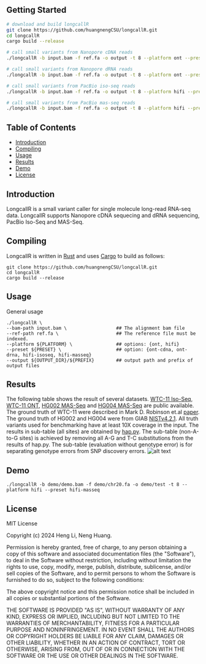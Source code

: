 ## Getting Started
```sh
# download and build longcallR
git clone https://github.com/huangnengCSU/longcallR.git
cd longcallR
cargo build --release

# call small variants from Nanopore cDNA reads
./longcallR -b input.bam -f ref.fa -o output -t 8 --platform ont --preset ont-cdna

# call small variants from Nanopore dRNA reads
./longcallR -b input.bam -f ref.fa -o output -t 8 --platform ont --preset ont-drna

# call small variants from PacBio iso-seq reads
./longcallR -b input.bam -f ref.fa -o output -t 8 --platform hifi --preset hifi-isoseq

# call small variants from PacBio mas-seq reads
./longcallR -b input.bam -f ref.fa -o output -t 8 --platform hifi --preset hifi-masseq
```

## Table of Contents
- [Introduction](#introduction)
- [Compiling](#compiling)
- [Usage](#usage)
- [Results](#results)
- [Demo](#demo)
- [License](#license)

## Introduction
LongcallR is a small variant caller for single molecule long-read RNA-seq data. LongcallR supports Nanopore cDNA sequecing and dRNA sequencing, PacBio Iso-Seq and MAS-Seq.

## Compiling

LongcallR is written in [Rust](https://www.rust-lang.org) and uses [Cargo](https://doc.rust-lang.org/cargo/getting-started/installation.html) to build as follows:
```
git clone https://github.com/huangnengCSU/longcallR.git
cd longcallR
cargo build --release
```

## Usage

General usage
```
./longcallR \
--bam-path input.bam \                  ## The alignment bam file
--ref-path ref.fa \                     ## The reference file must be indexed.
--platform ${PLATFORM} \                ## options: {ont, hifi}
--preset ${PRESET} \                    ## option: {ont-cdna, ont-drna, hifi-isoseq, hifi-masseq}
--output ${OUTPUT_DIR}/${PREFIX}        ## output path and prefix of output files
```

## Results

The following table shows the result of several datasets. [WTC-11 Iso-Seq](https://zenodo.org/records/5920920), [WTC-11 ONT](https://www.encodeproject.org/experiments/ENCSR539ZXJ/), [HG002 MAS-Seq](https://downloads.pacbcloud.com/public/dataset/Kinnex-full-length-RNA/) and [HG004 MAS-Seq](https://ftp-trace.ncbi.nlm.nih.gov/giab/ftp/data_RNAseq/AshkenazimTrio/HG004_NA24143_mother/PacBio_Pacbio-MASseq/) are public available. The ground truth of WTC-11 were described in Mark D. Robinson et.al [paper](https://link.springer.com/article/10.1186/s13059-023-02923-y). The ground truth of HG002 and HG004 were from GIAB [NISTv4.2.1](https://ftp-trace.ncbi.nlm.nih.gov/giab/ftp/release/). All truth variants used for benchmarking have at least 10X coverage in the input. The results in sub-table (all sites) are obtained by [hap.py](https://github.com/Illumina/hap.py.git). The sub-table (non-A-to-G sites) is achieved by removing all A-G and T-C substitutions from the results of hap.py. The sub-table (evaluation without genotype error) is for separating genotype errors from SNP discovery errors.
![alt text](image.png)

## Demo

```
./longcallR -b demo/demo.bam -f demo/chr20.fa -o demo/test -t 8 --platform hifi --preset hifi-masseq
```

## License
MIT License

Copyright (c) 2024 Heng Li, Neng Huang.

Permission is hereby granted, free of charge, to any person obtaining a copy
of this software and associated documentation files (the "Software"), to deal
in the Software without restriction, including without limitation the rights
to use, copy, modify, merge, publish, distribute, sublicense, and/or sell
copies of the Software, and to permit persons to whom the Software is
furnished to do so, subject to the following conditions:

The above copyright notice and this permission notice shall be included in all
copies or substantial portions of the Software.

THE SOFTWARE IS PROVIDED "AS IS", WITHOUT WARRANTY OF ANY KIND, EXPRESS OR
IMPLIED, INCLUDING BUT NOT LIMITED TO THE WARRANTIES OF MERCHANTABILITY,
FITNESS FOR A PARTICULAR PURPOSE AND NONINFRINGEMENT. IN NO EVENT SHALL THE
AUTHORS OR COPYRIGHT HOLDERS BE LIABLE FOR ANY CLAIM, DAMAGES OR OTHER
LIABILITY, WHETHER IN AN ACTION OF CONTRACT, TORT OR OTHERWISE, ARISING FROM,
OUT OF OR IN CONNECTION WITH THE SOFTWARE OR THE USE OR OTHER DEALINGS IN THE
SOFTWARE.